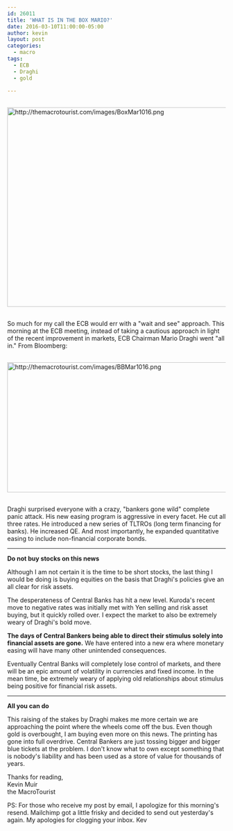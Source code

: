 ```yaml
---
id: 26011
title: 'WHAT IS IN THE BOX MARIO?'
date: 2016-03-10T11:00:00-05:00
author: kevin
layout: post
categories:
  - macro
tags:
  - ECB
  - Draghi
  - gold
   
---
```

<a href="http://themacrotourist.com/images/BoxMar1016.png"><img src="http://themacrotourist.com/images/BoxMar1016.png" alt="http://themacrotourist.com/images/BoxMar1016.png" width="750" height="460" style="margin:30px auto;display:block;"></a>

So much for my call the ECB would err with a "wait and see" approach.  This morning at the ECB meeting, instead of taking a cautious approach in light of the recent improvement in markets, ECB Chairman Mario Draghi went "all in."  From Bloomberg:

<a href="http://themacrotourist.com/images/BBMar1016.png"><img src="http://themacrotourist.com/images/BBMar1016.png" alt="http://themacrotourist.com/images/BBMar1016.png" width="600" height="300" style="margin:30px auto;display:block;"></a>

Draghi surprised everyone with a crazy, "bankers gone wild" complete panic attack.  His new easing program is aggressive in every facet.  He cut all three rates.  He introduced a new series of TLTROs (long term financing for banks).  He increased QE.  And most importantly, he expanded quantitative easing to include non-financial corporate bonds.

---
**Do not buy stocks on this news**

Although I am not certain it is the time to be short stocks, the last thing I would be doing is buying equities on the basis that Draghi's policies give an all clear for risk assets.

The desperateness of Central Banks has hit a new level.  Kuroda's recent move to negative rates was initially met with Yen selling and risk asset buying, but it quickly rolled over.  I expect the market to also be extremely weary of Draghi's bold move.

**The days of Central Bankers being able to direct their stimulus solely into financial assets are gone.**  We have entered into a new era where monetary easing will have many other unintended consequences.

Eventually Central Banks will completely lose control of markets, and there will be an epic amount of volatility in currencies and fixed income.  In the mean time, be extremely weary of applying old relationships about stimulus being positive for financial risk assets.

---
**All you can do**

This raising of the stakes by Draghi makes me more certain we are approaching the point where the wheels come off the bus. Even though gold is overbought, I am buying even more on this news.  The printing has gone into full overdrive.  Central Bankers are just tossing bigger and bigger blue tickets at the problem.  I don't know what to own except something that is nobody's liability and has been used as a store of value for thousands of years.

Thanks for reading,  
Kevin Muir  
the MacroTourist  

PS:  For those who receive my post by email, I apologize for this morning's resend.  Mailchimp got a little frisky and decided to send out yesterday's again.  My apologies for clogging your inbox.  Kev





